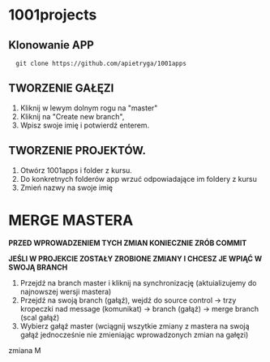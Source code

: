 # 1001projects

## Klonowanie APP
```git 
  git clone https://github.com/apietryga/1001apps
``` 

## TWORZENIE GAŁĘZI 
  1. Kliknij w lewym dolnym rogu na "master"
  2. Kliknij na "Create new branch",
  3. Wpisz swoje imię i potwierdź enterem.

## TWORZENIE PROJEKTÓW. 
  1. Otwórz 1001apps i folder z kursu.
  2. Do konkretnych folderów app wrzuć odpowiadające im foldery z kursu
  3. Zmień nazwy na swoje imię

# MERGE MASTERA
**PRZED WPROWADZENIEM TYCH ZMIAN KONIECZNIE ZRÓB COMMIT**

**JEŚLI W PROJEKCIE ZOSTAŁY ZROBIONE ZMIANY I CHCESZ JE WPIĄĆ W SWOJĄ BRANCH**
1. Przejdź na branch master i kliknij na synchronizację (aktuializujemy do najnowszej wersji mastera)
2. Przejdź na swoją branch (gałąź), wejdź do source control -> trzy kropeczki nad message (komunikat) -> branch (gałąź) -> merge branch (scal gałąź)
3. Wybierz gałąź master (wciągnij wszytkie zmiany z mastera na swoją gałąź jednocześnie nie zmieniając wprowadzonych zmian na gałęzi)  

zmiana M